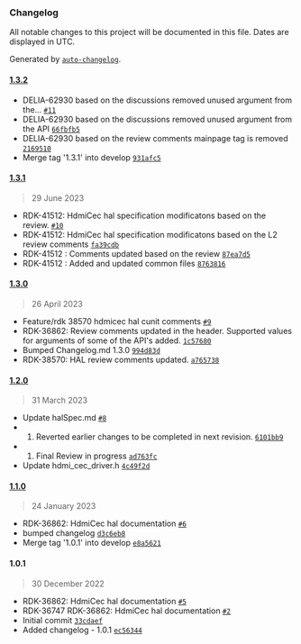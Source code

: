 ### Changelog

All notable changes to this project will be documented in this file. Dates are displayed in UTC.

Generated by [`auto-changelog`](https://github.com/CookPete/auto-changelog).

#### [1.3.2](https://github.com/comcast-sky/rdk-components-hal-hdmicec/compare/1.3.1...1.3.2)

- DELIA-62930 based on the discussions removed unused argument from the… [`#11`](https://github.com/comcast-sky/rdk-components-hal-hdmicec/pull/11)
- DELIA-62930 based on the discussions removed unused argument from the API [`66fbfb5`](https://github.com/comcast-sky/rdk-components-hal-hdmicec/commit/66fbfb521a67c20419a760245500cf602a72ed0b)
- DELIA-62930 based on the review comments mainpage tag is removed [`2169510`](https://github.com/comcast-sky/rdk-components-hal-hdmicec/commit/2169510c9ee3ef62c20ed85ef0099388b311924b)
- Merge tag '1.3.1' into develop [`931afc5`](https://github.com/comcast-sky/rdk-components-hal-hdmicec/commit/931afc5111cb9216f0806c8c6f7c419e8cd3485f)

#### [1.3.1](https://github.com/comcast-sky/rdk-components-hal-hdmicec/compare/1.3.0...1.3.1)

> 29 June 2023

- RDK-41512: HdmiCec hal specification modificatons based on the review. [`#10`](https://github.com/comcast-sky/rdk-components-hal-hdmicec/pull/10)
- RDK-41512: HdmiCec hal specification modificatons based on the L2 review comments [`fa39cdb`](https://github.com/comcast-sky/rdk-components-hal-hdmicec/commit/fa39cdb742bcd57bc8acfc560f88f442e9eef13d)
- RDK-41512 : Comments updated based on the review [`87ea7d5`](https://github.com/comcast-sky/rdk-components-hal-hdmicec/commit/87ea7d5f64b6ec4ac7c30db873b7d824be0ede95)
- RDK-41512 : Added and updated common files [`8763816`](https://github.com/comcast-sky/rdk-components-hal-hdmicec/commit/87638161cc200017d9477bf5fb03c243fa9ba0fa)

#### [1.3.0](https://github.com/comcast-sky/rdk-components-hal-hdmicec/compare/1.2.0...1.3.0)

> 26 April 2023

- Feature/rdk 38570 hdmicec hal cunit comments [`#9`](https://github.com/comcast-sky/rdk-components-hal-hdmicec/pull/9)
- RDK-36862: Review comments updated in the header. Supported values for arguments of some of the API's added. [`1c57680`](https://github.com/comcast-sky/rdk-components-hal-hdmicec/commit/1c57680ec2d466c461b08ab04a876a88940babc7)
- Bumped Changelog.md 1.3.0 [`994d83d`](https://github.com/comcast-sky/rdk-components-hal-hdmicec/commit/994d83deef32a6f651e50184b56fa2f7264c8fe0)
- RDK-38570: HAL review comments updated. [`a765738`](https://github.com/comcast-sky/rdk-components-hal-hdmicec/commit/a7657380725681ac026964f024f67ea37f732057)

#### [1.2.0](https://github.com/comcast-sky/rdk-components-hal-hdmicec/compare/1.1.0...1.2.0)

> 31 March 2023

- Update halSpec.md [`#8`](https://github.com/comcast-sky/rdk-components-hal-hdmicec/pull/8)
- 1. Reverted earlier changes to be completed in next revision. [`6101bb9`](https://github.com/comcast-sky/rdk-components-hal-hdmicec/commit/6101bb9d6e506d19fa4a0091d52f47ac38fef35f)
- 1. Final Review in progress [`ad763fc`](https://github.com/comcast-sky/rdk-components-hal-hdmicec/commit/ad763fc07acc95efbc6c55d0a42b8338a90724b0)
- Update hdmi_cec_driver.h [`4c49f2d`](https://github.com/comcast-sky/rdk-components-hal-hdmicec/commit/4c49f2d7543ea491a43470385d7b585167d8b5ce)

#### [1.1.0](https://github.com/comcast-sky/rdk-components-hal-hdmicec/compare/1.0.1...1.1.0)

> 24 January 2023

- RDK-36862: HdmiCec hal documentation [`#6`](https://github.com/comcast-sky/rdk-components-hal-hdmicec/pull/6)
- bumped changelog [`d3c6eb8`](https://github.com/comcast-sky/rdk-components-hal-hdmicec/commit/d3c6eb892b3e1058932dc820cf14c7a1632d2849)
- Merge tag '1.0.1' into develop [`e8a5621`](https://github.com/comcast-sky/rdk-components-hal-hdmicec/commit/e8a5621646b26de90e70e6e59e239cdd600e3325)

#### 1.0.1

> 30 December 2022

- RDK-36862: HdmiCec hal documentation [`#5`](https://github.com/comcast-sky/rdk-components-hal-hdmicec/pull/5)
- RDK-36747 RDK-36862: HdmiCec hal documentation [`#2`](https://github.com/comcast-sky/rdk-components-hal-hdmicec/pull/2)
- Initial commit [`33cdaef`](https://github.com/comcast-sky/rdk-components-hal-hdmicec/commit/33cdaef332d8e787ef0723405549edebcf1d1d0e)
- Added changelog - 1.0.1 [`ec56344`](https://github.com/comcast-sky/rdk-components-hal-hdmicec/commit/ec5634465f0226309b2430f27cf615c93aad8024)
